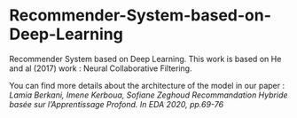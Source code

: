 # Recommender-System-based-on-Deep-Learning
Recommender System based on Deep Learning. This work is based on He and al (2017) work : Neural Collaborative Filtering.

You can find more details about the architecture of the model in our paper : *Lamia Berkani, Imene Kerboua, Sofiane Zeghoud
Recommandation Hybride basée sur l’Apprentissage Profond. In EDA 2020, pp.69-76*
